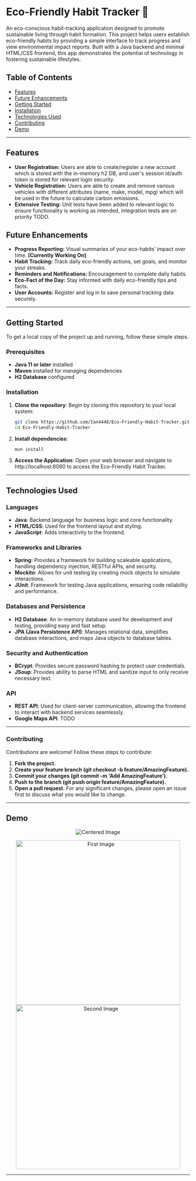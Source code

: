 # Eco-Friendly Habit Tracker 🌱

An eco-conscious habit-tracking application designed to promote sustainable living through habit formation. This project helps users establish eco-friendly habits by providing a simple interface to track progress and view environmental impact reports. Built with a Java backend and minimal HTML/CSS frontend, this app demonstrates the potential of technology in fostering sustainable lifestyles.

## Table of Contents
- [Features](#features)
- [Future Enhancements](#future-enhancements)
- [Getting Started](#getting-started)
- [Installation](#installation)
- [Technologies Used](#technologies-used)
- [Contributing](#contributing)
- [Demo](#demo)
---

## Features
- **User Registration:** Users are able to create/register a new account which is stored with the in-memory h2 DB, and user's session id/auth token is stored for relevant login security.
- **Vehicle Registration:** Users are able to create and remove various vehicles with different attributes (name, make, model, mpg) which will be used in the future to calculate carbon emissions.
- **Extensive Testing:** Unit tests have been added to relevant logic to ensure functionality is working as intended, integration tests are on priority TODO. 

## Future Enhancements
- **Progress Reporting:** Visual summaries of your eco-habits’ impact over time. **[Currently Working On]**
- **Habit Tracking:** Track daily eco-friendly actions, set goals, and monitor your streaks.
- **Reminders and Notifications:** Encouragement to complete daily habits.
- **Eco-Fact of the Day:** Stay informed with daily eco-friendly tips and facts.
- **User Accounts:** Register and log in to save personal tracking data securely.
---

## Getting Started
To get a local copy of the project up and running, follow these simple steps.

### Prerequisites
- **Java 11 or later** installed
- **Maven** installed for managing dependencies
- **H2 Database** configured

### Installation
1. **Clone the repository**:
   Begin by cloning this repository to your local system:
   ```bash
   git clone https://github.com/Ian4448/Eco-Friendly-Habit-Tracker.git
   cd Eco-Friendly-Habit-Tracker
2. **Install dependencies**:
   ```bash
   mvn install
3. **Access the Application**:
   Open your web browser and navigate to http://localhost:8080 to access the Eco-Friendly Habit Tracker.
---   

## Technologies Used

### Languages
- **Java**: Backend language for business logic and core functionality.
- **HTML/CSS**: Used for the frontend layout and styling.
- **JavaScript**: Adds interactivity to the frontend.

### Frameworks and Libraries
- **Spring**: Provides a framework for building scaleable applications, handling dependency injection, RESTful APIs, and security.
- **Mockito**: Allows for unit testing by creating mock objects to simulate interactions.
- **JUnit**: Framework for testing Java applications, ensuring code reliability and performance.

### Databases and Persistence
- **H2 Database**: An in-memory database used for development and testing, providing easy and fast setup.
- **JPA (Java Persistence API)**: Manages relational data, simplifies database interactions, and maps Java objects to database tables.

### Security and Authentication
- **BCrypt**: Provides secure password hashing to protect user credentials.
- **JSoup**: Provides ability to parse HTML and sanitize input to only receive necessary text.

### API
- **REST API**: Used for client-server communication, allowing the frontend to interact with backend services seamlessly.
- **Google Maps API**: TODO
---  

### Contributing
Contributions are welcome! Follow these steps to contribute:
1. **Fork the project.**
2. **Create your feature branch (git checkout -b feature/AmazingFeature).**
3. **Commit your changes (git commit -m 'Add AmazingFeature').**
4. **Push to the branch (git push origin feature/AmazingFeature).**
5. **Open a pull request.**
For any significant changes, please open an issue first to discuss what you would like to change.

---
## Demo
<p align="center">
  <img src="https://github.com/user-attachments/assets/f859a6dc-3bb0-41ed-af9d-2afd0890c081" alt="Centered Image">
</p>

<div align="center">
  <img src="https://github.com/user-attachments/assets/2d8b7570-1ceb-481a-943b-2b75e3081731" height="450px" alt="First Image">
  <img src="https://github.com/user-attachments/assets/e903e0bd-e3a3-4efa-a9cf-7aaf70e5d60d" height="450px" alt="Second Image">
</div>

---
